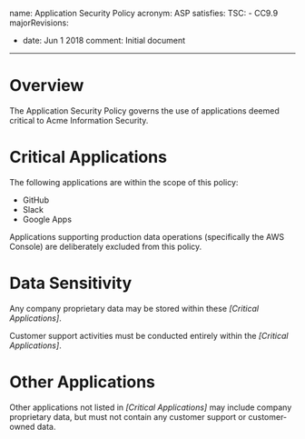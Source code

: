 name: Application Security Policy
acronym: ASP
satisfies:
  TSC:
    - CC9.9
majorRevisions:
  - date: Jun 1 2018
    comment: Initial document
---

# Overview

The Application Security Policy governs the use of applications deemed critical to Acme Information Security.

# Critical Applications

The following applications are within the scope of this policy:

* GitHub
* Slack
* Google Apps

Applications supporting production data operations (specifically the AWS Console) are deliberately excluded from this policy.

# Data Sensitivity

Any company proprietary data may be stored within these *[Critical Applications]*.

Customer support activities must be conducted entirely within the *[Critical Applications]*.

# Other Applications

Other applications not listed in *[Critical Applications]* may include company proprietary data, but must not contain any customer support or customer-owned data.